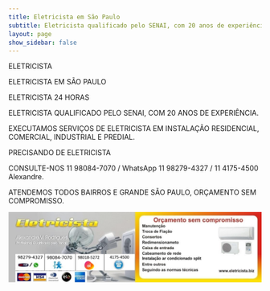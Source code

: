 ```yaml
---
title: Eletricista em São Paulo
subtitle: Eletricista qualificado pelo SENAI, com 20 anos de experiência.
layout: page
show_sidebar: false
---
```

ELETRICISTA  

ELETRICISTA EM SÃO PAULO  

ELETRICISTA 24 HORAS  

ELETRICISTA QUALIFICADO PELO SENAI, COM 20 ANOS DE EXPERIÊNCIA.  

EXECUTAMOS SERVIÇOS DE ELETRICISTA EM INSTALAÇÃO RESIDENCIAL, COMERCIAL, INDUSTRIAL E PREDIAL.  

PRECISANDO DE ELETRICISTA  

CONSULTE-NOS 11 98084-7070 / WhatsApp 11 98279-4327 / 11 4175-4500 Alexandre.  

ATENDEMOS TODOS BAIRROS E GRANDE SÃO PAULO, ORÇAMENTO SEM COMPROMISSO.  

[![Eletricista](img/eletricista.jpg)](https://www.eletricista.biz)